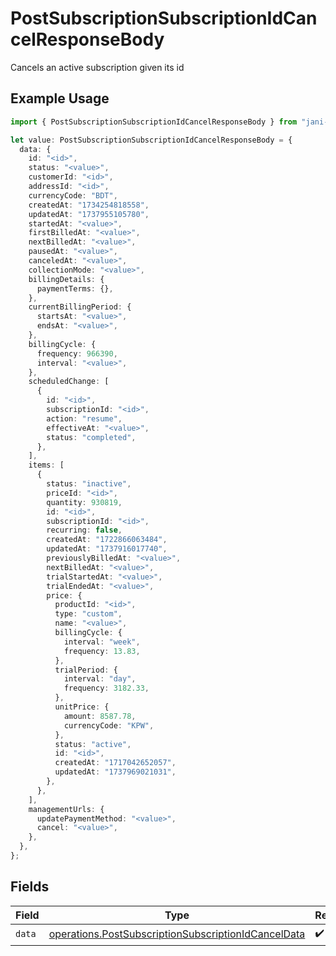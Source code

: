 # PostSubscriptionSubscriptionIdCancelResponseBody

Cancels an active subscription given its id

## Example Usage

```typescript
import { PostSubscriptionSubscriptionIdCancelResponseBody } from "jani-payments/models/operations";

let value: PostSubscriptionSubscriptionIdCancelResponseBody = {
  data: {
    id: "<id>",
    status: "<value>",
    customerId: "<id>",
    addressId: "<id>",
    currencyCode: "BDT",
    createdAt: "1734254818558",
    updatedAt: "1737955105780",
    startedAt: "<value>",
    firstBilledAt: "<value>",
    nextBilledAt: "<value>",
    pausedAt: "<value>",
    canceledAt: "<value>",
    collectionMode: "<value>",
    billingDetails: {
      paymentTerms: {},
    },
    currentBillingPeriod: {
      startsAt: "<value>",
      endsAt: "<value>",
    },
    billingCycle: {
      frequency: 966390,
      interval: "<value>",
    },
    scheduledChange: [
      {
        id: "<id>",
        subscriptionId: "<id>",
        action: "resume",
        effectiveAt: "<value>",
        status: "completed",
      },
    ],
    items: [
      {
        status: "inactive",
        priceId: "<id>",
        quantity: 930819,
        id: "<id>",
        subscriptionId: "<id>",
        recurring: false,
        createdAt: "1722866063484",
        updatedAt: "1737916017740",
        previouslyBilledAt: "<value>",
        nextBilledAt: "<value>",
        trialStartedAt: "<value>",
        trialEndedAt: "<value>",
        price: {
          productId: "<id>",
          type: "custom",
          name: "<value>",
          billingCycle: {
            interval: "week",
            frequency: 13.83,
          },
          trialPeriod: {
            interval: "day",
            frequency: 3182.33,
          },
          unitPrice: {
            amount: 8587.78,
            currencyCode: "KPW",
          },
          status: "active",
          id: "<id>",
          createdAt: "1717042652057",
          updatedAt: "1737969021031",
        },
      },
    ],
    managementUrls: {
      updatePaymentMethod: "<value>",
      cancel: "<value>",
    },
  },
};
```

## Fields

| Field                                                                                                                      | Type                                                                                                                       | Required                                                                                                                   | Description                                                                                                                |
| -------------------------------------------------------------------------------------------------------------------------- | -------------------------------------------------------------------------------------------------------------------------- | -------------------------------------------------------------------------------------------------------------------------- | -------------------------------------------------------------------------------------------------------------------------- |
| `data`                                                                                                                     | [operations.PostSubscriptionSubscriptionIdCancelData](../../models/operations/postsubscriptionsubscriptionidcanceldata.md) | :heavy_check_mark:                                                                                                         | N/A                                                                                                                        |